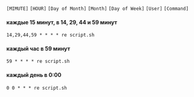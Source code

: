 `[MIMUTE]` `[HOUR]` `[Day of Month]` `[Month]` `[Day of Week]` `[User]` `[Command]`

#### каждые 15 минут, в 14, 29, 44 и 59 минут
```
14,29,44,59 * * * * re script.sh
```


#### каждый час в 59 минут
```
59 * * * * re script.sh
```

#### каждый день в 0:00
```
0 0 * * * re script.sh
```
